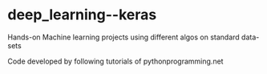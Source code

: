 # deep_learning--keras

Hands-on Machine learning projects using different algos on standard data-sets


Code developed by following tutorials of pythonprogramming.net
